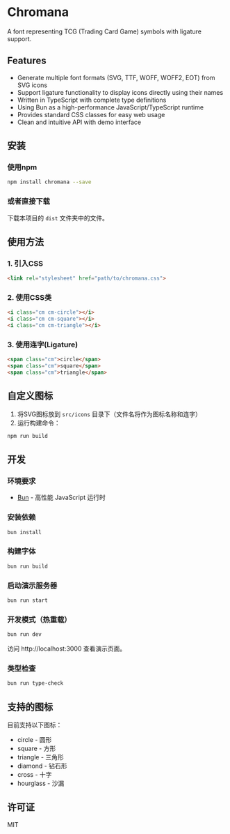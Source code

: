# Chromana

A font representing TCG (Trading Card Game) symbols with ligature support.

## Features

- Generate multiple font formats (SVG, TTF, WOFF, WOFF2, EOT) from SVG icons
- Support ligature functionality to display icons directly using their names
- Written in TypeScript with complete type definitions
- Using Bun as a high-performance JavaScript/TypeScript runtime
- Provides standard CSS classes for easy web usage
- Clean and intuitive API with demo interface

## 安装

### 使用npm

```bash
npm install chromana --save
```

### 或者直接下载

下载本项目的 `dist` 文件夹中的文件。

## 使用方法

### 1. 引入CSS

```html
<link rel="stylesheet" href="path/to/chromana.css">
```

### 2. 使用CSS类

```html
<i class="cm cm-circle"></i>
<i class="cm cm-square"></i>
<i class="cm cm-triangle"></i>
```

### 3. 使用连字(Ligature)

```html
<span class="cm">circle</span>
<span class="cm">square</span>
<span class="cm">triangle</span>
```

## 自定义图标

1. 将SVG图标放到 `src/icons` 目录下（文件名将作为图标名称和连字）
2. 运行构建命令：

```bash
npm run build
```

## 开发

### 环境要求

- [Bun](https://bun.sh/) - 高性能 JavaScript 运行时

### 安装依赖

```bash
bun install
```

### 构建字体

```bash
bun run build
```

### 启动演示服务器

```bash
bun run start
```

### 开发模式（热重载）

```bash
bun run dev
```

访问 http://localhost:3000 查看演示页面。

### 类型检查

```bash
bun run type-check
```

## 支持的图标

目前支持以下图标：

- circle - 圆形
- square - 方形
- triangle - 三角形
- diamond - 钻石形
- cross - 十字
- hourglass - 沙漏

## 许可证

MIT
